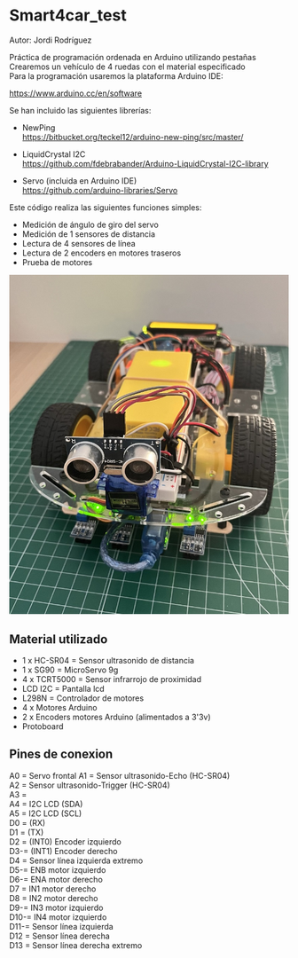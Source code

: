 # Smart4car_test

Autor: Jordi Rodríguez  

Práctica de programación ordenada en Arduino utilizando pestañas   
Crearemos un vehículo de 4 ruedas con el material especificado  
Para la programación usaremos la plataforma Arduino IDE:  

https://www.arduino.cc/en/software  

Se han incluido las siguientes librerías:  

- NewPing  
https://bitbucket.org/teckel12/arduino-new-ping/src/master/  

- LiquidCrystal I2C  
https://github.com/fdebrabander/Arduino-LiquidCrystal-I2C-library  

- Servo (incluida en Arduino IDE)  
https://github.com/arduino-libraries/Servo


Este código realiza las siguientes funciones simples:  
- Medición de ángulo de giro del servo  
- Medición de 1 sensores de distancia  
- Lectura de 4 sensores de línea  
- Lectura de 2 encoders en motores traseros  
- Prueba de motores  
 
  
![Imagen Smart4car acabado](Smart4car.jpeg)  


## Material utilizado

- 1 x HC-SR04 = Sensor ultrasonido de distancia  
- 1 x SG90 = MicroServo 9g  
- 4 x TCRT5000 = Sensor infrarrojo de proximidad
- LCD I2C = Pantalla lcd
- L298N = Controlador de motores
- 4 x Motores Arduino
- 2 x Encoders motores Arduino (alimentados a 3'3v)  
- Protoboard
  

## Pines de conexion

A0 = Servo frontal
A1 = Sensor ultrasonido-Echo (HC-SR04)  
A2 = Sensor ultrasonido-Trigger (HC-SR04)  
A3 =   
A4 = I2C LCD (SDA)  
A5 = I2C LCD (SCL)  
D0 = (RX)  
D1 = (TX)  
D2 = (INT0) Encoder izquierdo  
D3-= (INT1) Encoder derecho  
D4 = Sensor línea izquierda extremo     
D5-= ENB motor izquierdo  
D6-= ENA motor derecho  
D7 = IN1 motor derecho  
D8 = IN2 motor derecho  
D9-= IN3 motor izquierdo  
D10-= IN4 motor izquierdo  
D11-= Sensor línea izquierda  
D12 = Sensor línea derecha   
D13 = Sensor línea derecha extremo  
